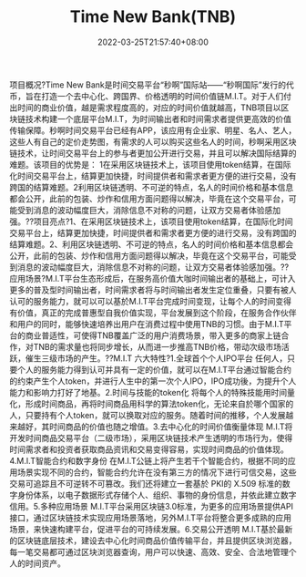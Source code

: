 ﻿---
weight: 
title: "Time New Bank(TNB)"
description: "Time New Bank是时间交易平台“秒啊”国际站——“秒啊国际”发行的代币，旨在打造一个去中心化、跨国界、价格透明的时间价值链M.I.T"
date: 2022-03-25T21:57:40+08:00
lastmod: 2022-03-25T16:45:40+08:00
draft: false
authors: ["Metabd"]
featuredImage: "time-new-banktnb.webp"
link: ""
tags: ["数字代币","Time New Bank(TNB)"]
categories: ["navigation"]
navigation: ["数字代币"]
lightgallery: true
toc: true
pinned: false
recommend: false
recommend1: false
---
项目概况?Time New Bank是时间交易平台“秒啊”国际站——“秒啊国际”发行的代币，旨在打造一个去中心化、跨国界、价格透明的时间价值链M.I.T。对于人们付出时间的商业价值，越是需求程度高的，对应的时间价值就越高，TNB项目以区块链技术构建一个底层平台M.I.T，为时间输出者和时间需求者提供更高效的价值传输保障。秒啊时间交易平台已经有APP，该应用有企业家、明星、名人、艺人，这些人有自己的定价走势图，有需求的人可以购买这些名人的时间，秒啊采用区块链技术，让时间交易平台上的参与者更加公开进行交易，并且可以解决国际结算的难题。该项目的优势是：
1在采用区块链技术上，该项目使用token结算，在国际化时间交易平台上，结算更加快捷，时间提供者和需求者更方便的进行交易，没有跨国的结算难题。2利用区块链透明、不可逆的特点，名人的时间价格和基本信息都会公开，此前的包装、炒作和信用方面问题得以解决，毕竟在这个交易平台，可能受到消息的波动幅度巨大，消除信息不对称的问题，让双方交易者体验感加强。??项目亮点?1、在采用区块链技术上，该项目使用token结算，在国际化时间交易平台上，结算更加快捷，时间提供者和需求者更方便的进行交易，没有跨国的结算难题。2、利用区块链透明、不可逆的特点，名人的时间价格和基本信息都会公开，此前的包装、炒作和信用方面问题得以解决，毕竟在这个交易平台，可能受到消息的波动幅度巨大，消除信息不对称的问题，让双方交易者体验感加强。??应用场景?M.I.T平台生态形成后，在服务高价值大咖时间输出者的基础上，可计入更多的普及型时间输出者，时间需求者将与时间输出者发生定位重叠，只要有被人认可的服务能力，就可以可以基於M.I.T平台完成时间变现，让每个人的时间变得有价值，真正的完成普惠型自我价值实现，平台发展到这个阶段，在服务合作伙伴和用户的同时，能够快速培养出用户在消费过程中使用TNB的习惯。由于M.I.T平台的商业普适性，可使得TNB覆盖广泛的用户消费场景，带入更多的商家上链合作，对TNB的需求量也将同步增长，从而进一步推高TNB价格，带动次级市场活跃，催生三级市场的产生。??M.I.T 六大特性?1.全球首个个人IPO平台
任何人，只要个人的服务能力得到认可并具有一定的价值，就可以在M.I.T平台通过智能合约的约束产生个人token，并进行人生中的第一次个人IPO，IPO成功後，为提升个人能力和影响力打好了地基。2.时间与技能的token化
将每个人的特殊技能用时间量化，形成时间商品，再将时间商品用科学的算法token化，无论来自於哪个国家的人，只要持有个人token，就可以换取对应的服务。随着时间的推移，个人发展越来越好，其时间商品的价值也随之增值。3.去中心化的时间价值衡量体现
M.I.T将开发时间商品交易平台（二级市场），采用区块链技术产生透明的市场行为，使得时间需求者和投资者获取商品资讯和交易变得容易，实现时间商品的价值体现。4.M.I.T智能合约和数字身份
在M.I.T公链上将产生若干个智能合约，根据不同的应用场景实现不同的合约，智能合约允许在没有第三方的情况下进行可信交易，这些交易可追踪且不可逆转不可篡改。我们还将建立一套基於 PKI的 X.509 标准的数字身份体系，以电子数据形式存储个人、组织、事物的身份信息，并依此建立数字信用。5.多种应用场景
M.I.T平台采用区块链3.0标准，为更多的应用场景提供API接口，通过区块链技术实现应用场景落地，另外M.I.T平台将整合更多成熟的应用场景，来快速构建平台，促进平台的可持续发展。6.交易公开透明
M.I.T基於最新的区块链底层技术，建设去中心化时间商品价值传输平台，并且提供区块浏览器，每一笔交易都可通过区块浏览器查询，用户可以快速、高效、安全、合法地管理个人的时间资产。

